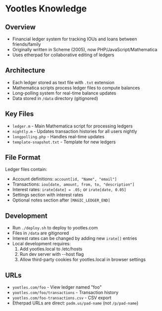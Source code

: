# Yootles Knowledge

## Overview
- Financial ledger system for tracking IOUs and loans between friends/family
- Originally written in Scheme (2005), now PHP/JavaScript/Mathematica
- Uses etherpad for collaborative editing of ledgers

## Architecture
- Each ledger stored as text file with `.txt` extension
- Mathematica scripts process ledger files to compute balances
- Long-polling system for real-time balance updates
- Data stored in `/data` directory (gitignored)

## Key Files
- `ledger.m` - Main Mathematica script for processing ledgers
- `nightly.m` - Updates transaction histories for all users nightly
- `longpolling.php` - Handles real-time updates
- `template-snapshot.txt` - Template for new ledgers

## File Format
Ledger files contain:
- Account definitions: `account[id, "Name", "email"]`
- Transactions: `iou[date, amount, from, to, "description"]` 
- Interest rates: `irate[date] = .05;` or `irate[date, 0.05]`
- Settings section with interest rates
- Optional notes section after `[MAGIC_LEDGER_END]`

## Development
- Run `./deploy.sh` to deploy to yootles.com
- Files in `/data` are gitignored
- Interest rates can be changed by adding new `irate[]` entries
- Local development requires:
  1. Add yootles.local to /etc/hosts
  2. Run dev server with --host flag
  3. Allow third-party cookies for yootles.local in browser settings

## URLs
- `yootles.com/foo` - View ledger named "foo"
- `yootles.com/foo/transactions` - Transaction history
- `yootles.com/foo-transactions.csv` - CSV export
- Etherpad URLs are direct: `padm.us/pad-name` (not `/p/pad-name`)